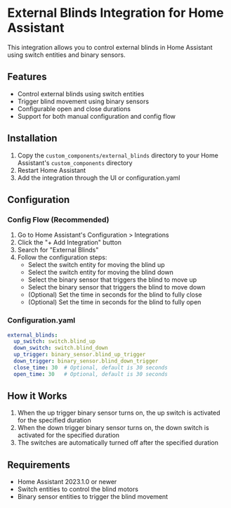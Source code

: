 # External Blinds Integration for Home Assistant

This integration allows you to control external blinds in Home Assistant using switch entities and binary sensors.

## Features

- Control external blinds using switch entities
- Trigger blind movement using binary sensors
- Configurable open and close durations
- Support for both manual configuration and config flow

## Installation

1. Copy the `custom_components/external_blinds` directory to your Home Assistant's `custom_components` directory
2. Restart Home Assistant
3. Add the integration through the UI or configuration.yaml

## Configuration

### Config Flow (Recommended)

1. Go to Home Assistant's Configuration > Integrations
2. Click the "+ Add Integration" button
3. Search for "External Blinds"
4. Follow the configuration steps:
   - Select the switch entity for moving the blind up
   - Select the switch entity for moving the blind down
   - Select the binary sensor that triggers the blind to move up
   - Select the binary sensor that triggers the blind to move down
   - (Optional) Set the time in seconds for the blind to fully close
   - (Optional) Set the time in seconds for the blind to fully open

### Configuration.yaml

```yaml
external_blinds:
  up_switch: switch.blind_up
  down_switch: switch.blind_down
  up_trigger: binary_sensor.blind_up_trigger
  down_trigger: binary_sensor.blind_down_trigger
  close_time: 30  # Optional, default is 30 seconds
  open_time: 30   # Optional, default is 30 seconds
```

## How it Works

1. When the up trigger binary sensor turns on, the up switch is activated for the specified duration
2. When the down trigger binary sensor turns on, the down switch is activated for the specified duration
3. The switches are automatically turned off after the specified duration

## Requirements

- Home Assistant 2023.1.0 or newer
- Switch entities to control the blind motors
- Binary sensor entities to trigger the blind movement
